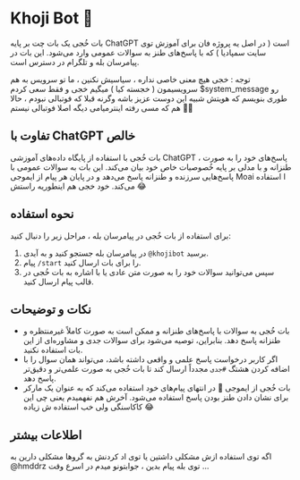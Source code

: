 # Khoji Bot 🗿

بات خُجی یک بات چت بر پایه ChatGPT است ( در اصل یه پروژه فان برای آموزش توی سایت سمپادیا ) که با پاسخ‌های طنز به سوالات عمومی وارد می‌شود. این بات در پیامرسان بله و تلگرام در دسترس است.

توجه : خجی هیچ معنی خاصی نداره ، سیاسیش نکنین ، ما تو سرویس به هم سرویسیمون ( خجسته کیا ) میگیم خجی و فقط سعی کردم $system_message رو طوری بنویسم که هویتش شبیه این دوست عزیز باشه وگرنه قبلا که فوتبالی نبودم ، حالا هم که مسی رفته اینترمیامی دیگه اصلا فوتبالی نیستم 🗿😅


## تفاوت با ChatGPT خالص

بات خُجی با استفاده از پایگاه داده‌های آموزشی ChatGPT ، پاسخ‌های خود را به صورت طنزانه و با مدلی بر پایه خُصوصیات خاص خود بیان می‌کند. این بات به سوالات عمومی با پاسخ‌هایی سرزنده و طنزانه پاسخ می‌دهد و در پایان هر پیام از ایموجی Moai ا استفاده می‌کند. خود خجی هم اینطوریه راستش 😂

## نحوه استفاده

برای استفاده از بات خُجی در پیامرسان بله ، مراحل زیر را دنبال کنید:

1. در پیامرسان بله جستجو کنید و به آیدی `@khojibot` برسید.
2. پیام `/start` را برای بات ارسال کنید.
3. سپس می‌توانید سوالات خود را به صورت متن عادی یا با اشاره به بات خُجی در قالب پیام ارسال کنید.

## نکات و توضیحات

- بات خُجی به سوالات با پاسخ‌های طنزانه و ممکن است به صورت کاملاً غیرمنتظره و طنزانه پاسخ دهد. بنابراین، توصیه می‌شود برای سوالات جدی و مشاوره‌ای از این بات استفاده نکنید.
- اگر کاربر درخواست پاسخ علمی و واقعی داشته باشد، می‌تواند همان سوال را با اضافه کردن هشتگ `#جدی` مجدداً ارسال کند تا بات خُجی به صورت علمی‌تر و دقیق‌تر پاسخ دهد.
- بات خُجی از ایموجی 🗿 در انتهای پیام‌های خود استفاده می‌کند که به عنوان یک مارکر برای نشان دادن طنز بودن پاسخ استفاده می‌شود. آخرش هم نفهمیدم یعنی چی این کاکاسنگی ولی خب استفاده ش زیاده 😂

## اطلاعات بیشتر

اگه توی استفاده ازش مشکلی داشتین یا توی اد کردنش به گروها مشکلی دارین به @hmddrz توی بله پیام بدین ، جوابتونو میدم در اسرع وقت ...
